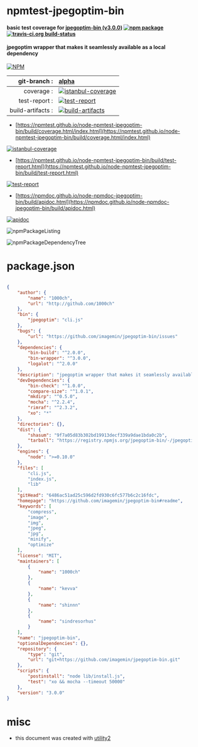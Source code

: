 # npmtest-jpegoptim-bin

#### basic test coverage for  [jpegoptim-bin (v3.0.0)](https://github.com/imagemin/jpegoptim-bin#readme)  [![npm package](https://img.shields.io/npm/v/npmtest-jpegoptim-bin.svg?style=flat-square)](https://www.npmjs.org/package/npmtest-jpegoptim-bin) [![travis-ci.org build-status](https://api.travis-ci.org/npmtest/node-npmtest-jpegoptim-bin.svg)](https://travis-ci.org/npmtest/node-npmtest-jpegoptim-bin)

#### jpegoptim wrapper that makes it seamlessly available as a local dependency

[![NPM](https://nodei.co/npm/jpegoptim-bin.png?downloads=true&downloadRank=true&stars=true)](https://www.npmjs.com/package/jpegoptim-bin)

| git-branch : | [alpha](https://github.com/npmtest/node-npmtest-jpegoptim-bin/tree/alpha)|
|--:|:--|
| coverage : | [![istanbul-coverage](https://npmtest.github.io/node-npmtest-jpegoptim-bin/build/coverage.badge.svg)](https://npmtest.github.io/node-npmtest-jpegoptim-bin/build/coverage.html/index.html)|
| test-report : | [![test-report](https://npmtest.github.io/node-npmtest-jpegoptim-bin/build/test-report.badge.svg)](https://npmtest.github.io/node-npmtest-jpegoptim-bin/build/test-report.html)|
| build-artifacts : | [![build-artifacts](https://npmtest.github.io/node-npmtest-jpegoptim-bin/glyphicons_144_folder_open.png)](https://github.com/npmtest/node-npmtest-jpegoptim-bin/tree/gh-pages/build)|

- [https://npmtest.github.io/node-npmtest-jpegoptim-bin/build/coverage.html/index.html](https://npmtest.github.io/node-npmtest-jpegoptim-bin/build/coverage.html/index.html)

[![istanbul-coverage](https://npmtest.github.io/node-npmtest-jpegoptim-bin/build/screenCapture.buildCi.browser.%252Ftmp%252Fbuild%252Fcoverage.lib.html.png)](https://npmtest.github.io/node-npmtest-jpegoptim-bin/build/coverage.html/index.html)

- [https://npmtest.github.io/node-npmtest-jpegoptim-bin/build/test-report.html](https://npmtest.github.io/node-npmtest-jpegoptim-bin/build/test-report.html)

[![test-report](https://npmtest.github.io/node-npmtest-jpegoptim-bin/build/screenCapture.buildCi.browser.%252Ftmp%252Fbuild%252Ftest-report.html.png)](https://npmtest.github.io/node-npmtest-jpegoptim-bin/build/test-report.html)

- [https://npmdoc.github.io/node-npmdoc-jpegoptim-bin/build/apidoc.html](https://npmdoc.github.io/node-npmdoc-jpegoptim-bin/build/apidoc.html)

[![apidoc](https://npmdoc.github.io/node-npmdoc-jpegoptim-bin/build/screenCapture.buildCi.browser.%252Ftmp%252Fbuild%252Fapidoc.html.png)](https://npmdoc.github.io/node-npmdoc-jpegoptim-bin/build/apidoc.html)

![npmPackageListing](https://npmtest.github.io/node-npmtest-jpegoptim-bin/build/screenCapture.npmPackageListing.svg)

![npmPackageDependencyTree](https://npmtest.github.io/node-npmtest-jpegoptim-bin/build/screenCapture.npmPackageDependencyTree.svg)



# package.json

```json

{
    "author": {
        "name": "1000ch",
        "url": "http://github.com/1000ch"
    },
    "bin": {
        "jpegoptim": "cli.js"
    },
    "bugs": {
        "url": "https://github.com/imagemin/jpegoptim-bin/issues"
    },
    "dependencies": {
        "bin-build": "^2.0.0",
        "bin-wrapper": "^3.0.0",
        "logalot": "^2.0.0"
    },
    "description": "jpegoptim wrapper that makes it seamlessly available as a local dependency",
    "devDependencies": {
        "bin-check": "^1.0.0",
        "compare-size": "^1.0.1",
        "mkdirp": "^0.5.0",
        "mocha": "^2.2.4",
        "rimraf": "^2.3.2",
        "xo": "*"
    },
    "directories": {},
    "dist": {
        "shasum": "9f7a05d83b302bd19913decf339a9dae1bda0c2b",
        "tarball": "https://registry.npmjs.org/jpegoptim-bin/-/jpegoptim-bin-3.0.0.tgz"
    },
    "engines": {
        "node": ">=0.10.0"
    },
    "files": [
        "cli.js",
        "index.js",
        "lib"
    ],
    "gitHead": "6486ac51ad25c596d2fd930c6fc577b6c2c16fdc",
    "homepage": "https://github.com/imagemin/jpegoptim-bin#readme",
    "keywords": [
        "compress",
        "image",
        "img",
        "jpeg",
        "jpg",
        "minify",
        "optimize"
    ],
    "license": "MIT",
    "maintainers": [
        {
            "name": "1000ch"
        },
        {
            "name": "kevva"
        },
        {
            "name": "shinnn"
        },
        {
            "name": "sindresorhus"
        }
    ],
    "name": "jpegoptim-bin",
    "optionalDependencies": {},
    "repository": {
        "type": "git",
        "url": "git+https://github.com/imagemin/jpegoptim-bin.git"
    },
    "scripts": {
        "postinstall": "node lib/install.js",
        "test": "xo && mocha --timeout 50000"
    },
    "version": "3.0.0"
}
```



# misc
- this document was created with [utility2](https://github.com/kaizhu256/node-utility2)
